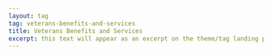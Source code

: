 ```yaml
---
layout: tag
tag: veterans-benefits-and-services
title: Veterans Benefits and Services
excerpt: this text will appear as an excerpt on the theme/tag landing page
---
```

